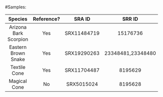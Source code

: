#Samples:

|Species|Reference?|SRA ID|SRR ID|Taxa|Student|
| :------: | :------: | :------: | :------: | :------: | :------: |
|Arizona Bark Scorpion|Yes|SRX11484719|15176736|Centruroides sculpturatus|Nate|
|Eastern Brown Snake|Yes|SRX19290263|23348481,23348480|Pseudonaja textilis|Trang|
|Textile Cone|Yes|SRX11704487|8195629|Conus textile|Andrew|
|Magical Cone|No|SRX5015024|8195628|Conus magus|Andrew|
